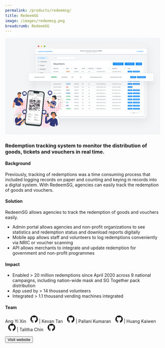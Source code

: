 ```yaml
---
permalink: /products/redeemsg/
title: RedeemSG
image: /images/redeemsg.png
breadcrumb: RedeemSG
---
```

![github](/images/redeemsg.png)

### Redemption tracking system to monitor the distribution of goods, tickets and vouchers in real time.

#### Background 

Previously, tracking of redemptions was a time consuming process that included logging records on paper and counting and keying in records into a digital system. With RedeemSG, agencies can easily track the redemption of goods and vouchers. 


#### Solution
RedeemSG allows agencies to track the redemption of goods and vouchers easily.

* Admin portal allows agencies and non-profit organizations to see statistics and redemption status and download reports digitally
* Mobile app allows staff and volunteers to log redemptions conveniently via NRIC or voucher scanning 
* API allows merchants to integrate and update redemption for government and non-profit programmes 



#### Impact

* Enabled > 20 million redemptions since April 2020  across 9 national campaigns, including nation-wide mask and SG Together pack distribution
* App used by > 14 thousand volunteers
* Integrated > 1.1 thousand vending machines integrated


#### Team

Ang Yi Xin <a href="https://github.com/artylope" style="display: inline-block; width: 24px; height: 24px; margin-bottom: -5px; margin-left: 10px;">
    <img border="0" alt="Github account" src="/images/Github-Mark-32px.png">
</a> | Kevan Tan <a href="https://github.com/tankevan" style="display: inline-block; width: 24px; height: 24px; margin-bottom: -5px; margin-left: 10px;">
    <img border="0" alt="Github account" src="/images/Github-Mark-32px.png">
</a> | Pallani Kumaran <a href="https://github.com/pallani" style="display: inline-block; width: 24px; height: 24px; margin-bottom: -5px; margin-left: 10px;">
    <img border="0" alt="Github account" src="/images/Github-Mark-32px.png">
</a> | Huang Kaiwen <a href="https://github.com/huangkaiw3n" style="display: inline-block; width: 24px; height: 24px; margin-bottom: -5px; margin-left: 10px;">
    <img border="0" alt="Github account" src="/images/Github-Mark-32px.png">
</a> | Talitha Chin <a href="https://github.com/talithachin" style="display: inline-block; width: 24px; height: 24px; margin-bottom: -5px; margin-left: 10px;">
    <img border="0" alt="Github account" src="/images/Github-Mark-32px.png">
</a>


<a href="https://redeem.gov.sg/" target="_blank">
    <button class="bp-button is-secondary is-medium has-text-white is-uppercase search-button">
        Visit website
    </button>
</a>